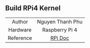 ## Build RPi4 Kernel
| | |
| :----: | :----: |
| Author     | Nguyen Thanh Phu|
| Hardware   | Raspberry Pi 4 |
| Reference  | [RPi Doc](https://www.raspberrypi.com/documentation/computers/linux_kernel.html) |
